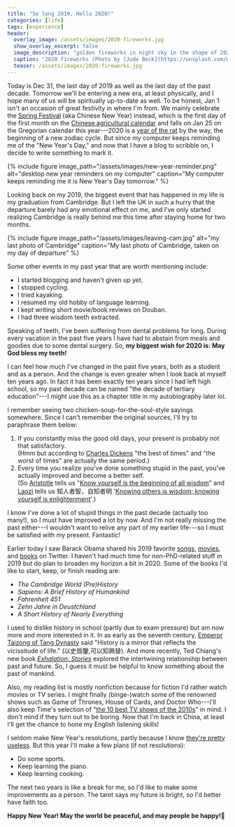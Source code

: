 ```yaml
---
title: "So long 2019, Hello 2020!"
categories: [life]
tags: [experience]
header:
  overlay_image: /assets/images/2020-fireworks.jpg
  show_overlay_excerpt: false
  image_description: "golden fireworks in night sky in the shape of 2020"
  caption: "2020 fireworks (Photo by [Jude Beck](https://unsplash.com/@judebeck?utm_source=unsplash&utm_medium=referral&utm_content=creditCopyText) on [Unsplash](https://unsplash.com/s/photos/2020?utm_source=unsplash&utm_medium=referral&utm_content=creditCopyText))"
  teaser: /assets/images/2020-fireworks.jpg
---
```


Today is Dec 31, the last day of 2019 as well as the last day of the past decade. Tomorrow we'll be entering a new era, at least physically, and I hope many of us will be spiritually up-to-date as well. To be honest, Jan 1 isn't an occasion of great festivity in where I'm from. We mainly celebrate the [Spring Festival](https://en.wikipedia.org/wiki/Chinese_New_Year) (aka Chinese New Year) instead, which is the first day of the first month on the [Chinese agricultural calendar](https://en.wikipedia.org/wiki/Chinese_calendar) and falls on Jan 25 on the Gregorian calendar this year---2020 is a [year of the rat](https://en.wikipedia.org/wiki/Rat_(zodiac)) by the way, the beginning of a new zodiac cycle. But since my computer keeps reminding me of the "New Year's Day," and now that I have a blog to scribble on, I decide to write something to mark it.

{% include figure image_path="/assets/images/new-year-reminder.png" alt="desktop new year reminders on my computer" caption="My computer keeps reminding me it is New Year's Day tomorrow." %}

Looking back on my 2019, the biggest event that has happened in my life is my graduation from Cambridge. But I left the UK in such a hurry that the departure barely had any emotional effect on me, and I've only started realizing Cambridge is really behind me this time after staying home for two months.

{% include figure image_path="/assets/images/leaving-cam.jpg" alt="my last photo of Cambridge" caption="My last photo of Cambridge, taken on my day of departure" %}

Some other events in my past year that are worth mentioning include:
- I started blogging and haven't given up yet.
- I stopped cycling.
- I tried kayaking.
- I resumed my old hobby of language learning.
- I kept writing short movie/book reviews on Douban.
- I had three wisdom teeth extracted.

Speaking of teeth, I've been suffering from dental problems for long. During every vacation in the past five years I have had to abstain from meals and goodies due to some dental surgery. So, **my biggest wish for 2020 is: May God bless my teeth!**

I can feel how much I've changed in the past five years, both as a student and as a person. And the change is even greater when I look back at myself ten years ago. In fact it has been exactly ten years since I had left high school, so my past decade can be named "the decade of tertiary education"---I might use this as a chapter title in my autobiography later lol.

I remember seeing two chicken-soup-for-the-soul-style sayings somewhere. Since I can't remember the original sources, I'll try to paraphrase them below:
1. If you constantly miss the good old days, your present is probably not that satisfactory. <br> (Hmm but according to [Charles Dickens](https://en.wikiquote.org/wiki/A_Tale_of_Two_Cities) "the best of times" and "the worst of times" are actually the same period.)
2. Every time you realize you've done something stupid in the past, you've actually improved and become a better self. <br> (So [Aristotle](https://en.wikipedia.org/wiki/Aristotle) tells us "[Know yourself is the beginning of all wisdom](https://www.emiprotechnologies.com/blog/personnel-hacks-64/post/knowing-yourself-is-the-beginning-of-all-wisdom-363)" and [Laozi](https://en.wikipedia.org/wiki/Laozi) tells us <span class="hanyu">知人者智，自知者明</span> '[Knowing others is wisdom; knowing yourself is enlightenment](https://knowurtrueself.com/knowing-others-is-wisdom-knowing-yourself-is-enlightenment/)'.)

I know I've done a lot of stupid things in the past decade (actually too many!), so I must have improved a lot by now. And I'm not really missing the past either---I wouldn't want to relive any part of my earlier life---so I must be satisfied with my present. Fantastic!

Earlier today I saw Barack Obama shared his 2019 favorite [songs](https://twitter.com/BarackObama/status/1211694118767738886?s=20), [movies](https://twitter.com/BarackObama/status/1211331851358494720?s=20), and [books](https://twitter.com/BarackObama/status/1211033245812441091?s=20) on Twitter. I haven't had much time for non-PhD-related stuff in 2019 but do plan to broaden my horizon a bit in 2020. Some of the books I'd like to start, keep, or finish reading are:
- _The Cambridge World (Pre)History_
- _Sapiens: A Brief History of Humankind_
- _Fahrenheit 451_
- _Zehn Jahre in Deustchland_
- _A Short History of Nearly Everything_

I used to dislike history in school (partly due to exam pressure) but am now more and more interested in it. In as early as the seventh century, [Emperor Taizong of Tang Dynasty](https://en.wikipedia.org/wiki/Emperor_Taizong_of_Tang) said "History is a mirror that reflects the vicissitude of life." (<span class="hanyu">以史爲鑒,可以知興替</span>). And more recently, Ted Chiang's new book [_Exhalation: Stories_](https://en.wikipedia.org/wiki/Exhalation:_Stories) explored the intertwining relationship between past and future. So, I guess it must be helpful to know something about the past of mankind.

Also, my reading list is mostly nonfiction because for fiction I'd rather watch movies or TV series. I might finally (binge-)watch some of the renowned shows such as Game of Thrones, House of Cards, and Doctor Who---I'll also keep Time's selection of "[the 10 best TV shows of the 2010s](https://time.com/5722419/best-tv-shows-2010s-decade/)" in mind. I don't mind if they turn out to be boring. Now that I'm back in China, at least I'll get the chance to hone my English listening skills!

I seldom make New Year's resolutions, partly because I know [they're pretty useless](https://www.theodysseyonline.com/why-new-years-resolutions-are-useless). But this year I'll make a few plans (if not resolutions):
- Do some sports.
- Keep learning the piano.
- Keep learning cooking.

The next two years is like a break for me, so I'd like to make some improvements as a person. The tarot says my future is bright, so I'd better have faith too.

**Happy New Year! May the world be peaceful, and may people be happy!**🙏
